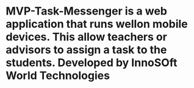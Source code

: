 # MVP-Task-Messenger is a web application that runs wellon mobile devices. This allow teachers or advisors to assign a task to the students. Developed by InnoSOft World Technologies
